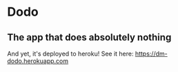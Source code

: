 # Dodo
## The app that does absolutely nothing

And yet, it's deployed to heroku! See it here: https://dm-dodo.herokuapp.com
